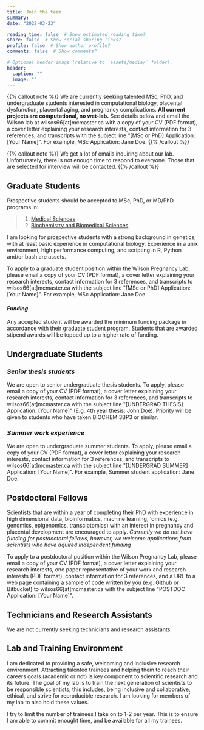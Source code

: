 ```yaml
---
title: Join the team
summary:
date: "2022-03-23"

reading_time: false  # Show estimated reading time?
share: false  # Show social sharing links?
profile: false  # Show author profile?
comments: false  # Show comments?

# Optional header image (relative to `assets/media/` folder).
header:
  caption: ""
  image: ""
---
```


{{% callout note %}}
We are currently seeking talented MSc, PhD, and undergraduate students interested in computational biology, placental dysfunction, placental aging, and pregnancy complications.
**All current projects are computational, no wet-lab.**
See details below and email the Wilson lab at wilsos66[at]mcmaster.ca with a copy of your CV (PDF format), a cover letter explaining your research interests, contact information for 3 references, and transcripts with the subject line "[MSc or PhD] Application: [Your Name]". For example, MSc Application: Jane Doe.
{{% /callout %}}

{{% callout note %}}
We get a lot of emails inquiring about our lab. Unfortunately, there is not enough time to respond to everyone. Those that are selected for interview will be contacted.
{{% /callout %}}

## **Graduate Students**

Prospective students should be accepted to MSc, PhD, or MD/PhD programs in:

> 1. [Medical Sciences](https://gs.mcmaster.ca/program/medical-sciences/)
> 2. [Biochemistry and Biomedical Sciences](https://gs.mcmaster.ca/program/biochemistry-and-biomedical-sciences/)

I am looking for prospective students with a strong background in genetics, with at least basic experience in computational biology.
Experience in a unix environment, high performance computing, and scripting in R, Python and/or bash are assets. 

To apply to a graduate student position within the Wilson Pregnancy Lab, please email a copy of your CV (PDF format), a cover letter explaining your research interests, contact information for 3 references, and transcripts to wilsos66[at]mcmaster.ca with the subject line "[MSc or PhD] Application: [Your Name]". For example, MSc Application: Jane Doe.

#### *Funding*

Any accepted student will be awarded the minimum funding package in accordance with their graduate student program. Students that are awarded stipend awards will be topped up to a higher rate of funding.

## **Undergraduate Students**

### *Senior thesis students*
We are open to senior undergraduate thesis students. To apply, please email a copy of your CV (PDF format), a cover letter explaining your research interests, contact information for 3 references, and transcripts to wilsos66[at]mcmaster.ca with the subject line "[UNDERGRAD THESIS] Application: [Your Name]" (E.g. 4th year thesis: John Doe). Priority will be given to students who have taken BIOCHEM 3BP3 or similar.

### *Summer work experience*
We are open to undergraduate summer students. To apply, please email a copy of your CV (PDF format), a cover letter explaining your research interests, contact information for 3 references, and transcripts to wilsos66[at]mcmaster.ca with the subject line "[UNDERGRAD SUMMER] Application: [Your Name]". For example, Summer student application: Jane Doe.


## **Postdoctoral Fellows**

Scientists that are within a year of completing their PhD with experience in high dimensional data, bioinformatics, machine learning, 'omics (e.g. genomics, epigenomics, transciptomics) with an interest in pregnancy and placental development are encouraged to apply. *Currently we do not have funding for postdoctoral fellows, however, we welcome applications from scientists who have aquired independent funding*

To apply to a postdoctoral position within the Wilson Pregnancy Lab, please email a copy of your CV (PDF format), a cover letter explaining your research interests, one paper representative of your work and research interests (PDF format), contact information for 3 references, and a URL to a web page containing a sample of code written by you (e.g. Github or Bitbucket) to wilsos66[at]mcmaster.ca with the subject line "POSTDOC Application: [Your Name]".


## **Technicians and Research Assistants**
We are not currently seeking technicians and research assistants.


## **Lab and Training Environment**
I am dedicated to providing a safe, welcoming and inclusive research environment. Attracting talented trainees and helping them to reach their careers goals (academic or not) is key component to scientific research and its future. The goal of my lab is to train the next generation of scientists to be responsible scientists; this includes, being inclusive and collaborative, ethical, and strive for reproducible research. I am looking for members of my lab to also hold these values. 

I try to limit the number of trainees I take on to 1-2 per year. This is to ensure I am able to commit enought time, and be available for all my trainees. 




